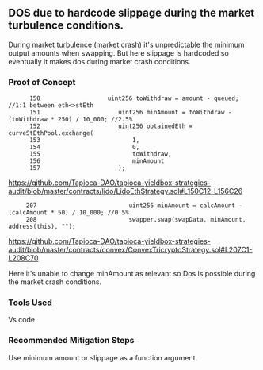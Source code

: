 ## DOS due to hardcode slippage during the market turbulence conditions. 

During market turbulence (market crash)  it's unpredictable the minimum output amounts when swapping. But here slippage is
hardcoded so eventually it makes dos during market crash conditions.

### Proof of Concept

          150                   uint256 toWithdraw = amount - queued; //1:1 between eth<>stEth
          151                      uint256 minAmount = toWithdraw - (toWithdraw * 250) / 10_000; //2.5%
          152                      uint256 obtainedEth = curveStEthPool.exchange(
          153                          1,
          154                          0,
          155                          toWithdraw,
          156                          minAmount
          157                      );


https://github.com/Tapioca-DAO/tapioca-yieldbox-strategies-audit/blob/master/contracts/lido/LidoEthStrategy.sol#L150C12-L156C26


         207                          uint256 minAmount = calcAmount - (calcAmount * 50) / 10_000; //0.5%
         208                          swapper.swap(swapData, minAmount, address(this), "");

https://github.com/Tapioca-DAO/tapioca-yieldbox-strategies-audit/blob/master/contracts/convex/ConvexTricryptoStrategy.sol#L207C1-L208C70

Here it's unable to change minAmount as relevant so Dos is possible during the market crash conditions.  


### Tools Used
Vs code

### Recommended Mitigation Steps

Use minimum amount or slippage as a function argument. 


        






